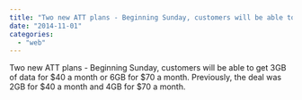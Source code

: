 ```yaml
---
title: "Two new ATT plans - Beginning Sunday, customers will be able to get 3GB of data..."
date: "2014-11-01"
categories: 
  - "web"
---
```


Two new ATT plans - Beginning Sunday, customers will be able to get 3GB of data for $40 a month or 6GB for $70 a month. Previously, the deal was 2GB for $40 a month and 4GB for $70 a month.
